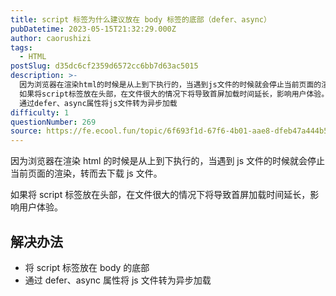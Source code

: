 ```yaml
---
title: script 标签为什么建议放在 body 标签的底部（defer、async）
pubDatetime: 2023-05-15T21:32:29.000Z
author: caorushizi
tags:
  - HTML
postSlug: d35dc6cf2359d6572cc6bb7d63ac5015
description: >-
  因为浏览器在渲染html的时候是从上到下执行的，当遇到js文件的时候就会停止当前页面的渲染，转而去下载js文件。
  如果将script标签放在头部，在文件很大的情况下将导致首屏加载时间延长，影响用户体验。 解决办法 将script标签放在body的底部
  通过defer、async属性将js文件转为异步加载
difficulty: 1
questionNumber: 269
source: https://fe.ecool.fun/topic/6f693f1d-67f6-4b01-aae8-dfeb47a444b5
---
```


因为浏览器在渲染 html 的时候是从上到下执行的，当遇到 js 文件的时候就会停止当前页面的渲染，转而去下载 js 文件。

如果将 script 标签放在头部，在文件很大的情况下将导致首屏加载时间延长，影响用户体验。

## 解决办法

- 将 script 标签放在 body 的底部
- 通过 defer、async 属性将 js 文件转为异步加载
